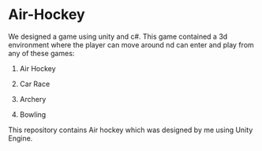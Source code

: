 # Air-Hockey
We designed a game using unity and c#. This game contained a 3d environment where the player can move around nd can enter and play from any of these games:

1. Air Hockey

2. Car Race

3. Archery

4. Bowling

This repository contains Air hockey which was designed by me using Unity Engine.
